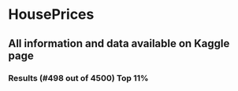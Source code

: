 # HousePrices

## All information and data available on Kaggle page

### Results (#498 out of 4500) Top 11%
